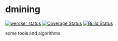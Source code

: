 dmining
=======

[![wercker status](https://app.wercker.com/status/96ee3d4c36cd0a7b30285c03be8edd66/s/ "wercker status")](https://app.wercker.com/project/byKey/96ee3d4c36cd0a7b30285c03be8edd66)
[![Coverage Status](https://coveralls.io/repos/github/aliciawyy/dmining/badge.svg?branch=master)](https://coveralls.io/github/aliciawyy/dmining?branch=master)
[![Build Status](https://travis-ci.org/aliciawyy/dmining.svg?branch=master)](https://travis-ci.org/aliciawyy/dmining)

some tools and algorithms
